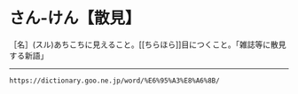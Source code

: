 # さん‐けん【散見】

［名］(スル)あちこちに見えること。[[ちらほら]]目につくこと。「雑誌等に散見する新語」

---
`https://dictionary.goo.ne.jp/word/%E6%95%A3%E8%A6%8B/`